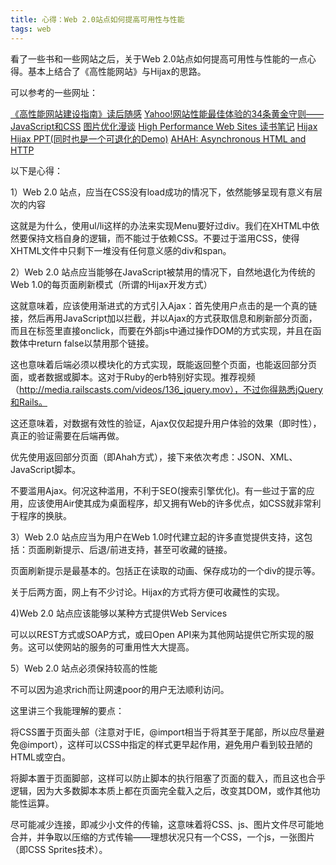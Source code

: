 ```yaml
---
title: 心得：Web 2.0站点如何提高可用性与性能
tags: web
---
```


看了一些书和一些网站之后，关于Web 2.0站点如何提高可用性与性能的一点心得。基本上结合了《高性能网站》与Hijax的思路。

可以参考的一些网址：

[《高性能网站建设指南》读后随感](http://www.dbanotes.net/web/high_performance_web_site.html)
[Yahoo!网站性能最佳体验的34条黄金守则——JavaScript和CSS](http://yy-web.iteye.com/blog/274059)
[图片优化漫谈](http://www.cnblogs.com/wanghongyuan/archive/2009/01/14/1375664.html)
[High Performance Web Sites 读书笔记](http://www.hickwu.com/?cat=4)
[Hijax](http://domscripting.com/blog/display/41)
[Hijax PPT(同时也是一个可退化的Demo)](http://domscripting.com/presentations/xtech2006/)
[AHAH: Asynchronous HTML and HTTP](http://microformats.org/wiki/rest/ahah)

以下是心得：

1）Web 2.0 站点，应当在CSS没有load成功的情况下，依然能够呈现有意义有层次的内容

这就是为什么，使用ul/li这样的办法来实现Menu要好过div。我们在XHTML中依然要保持文档自身的逻辑，而不能过于依赖CSS。不要过于滥用CSS，使得XHTML文件中只剩下一堆没有任何意义感的div和span。

2）Web 2.0 站点应当能够在JavaScript被禁用的情况下，自然地退化为传统的Web 1.0的每页面刷新模式（所谓的Hijax开发方式）

这就意味着，应该使用渐进式的方式引入Ajax：首先使用户点击的是一个真的链接，然后再用JavaScript加以拦截，并以Ajax的方式获取信息和刷新部分页面，而且在标签里直接onclick，而要在外部js中通过操作DOM的方式实现，并且在函数体中return false以禁用那个链接。

这也意味着后端必须以模块化的方式实现，既能返回整个页面，也能返回部分页面，或者数据或脚本。这对于Ruby的erb特别好实现。推荐视频（http://media.railscasts.com/videos/136_jquery.mov），不过你得熟悉jQuery和Rails。

这还意味着，对数据有效性的验证，Ajax仅仅起提升用户体验的效果（即时性），真正的验证需要在后端再做。

优先使用返回部分页面（即Ahah方式），接下来依次考虑：JSON、XML、JavaScript脚本。

不要滥用Ajax。何况这种滥用，不利于SEO(搜索引擎优化)。有一些过于富的应用，应该使用Air使其成为桌面程序，却又拥有Web的许多优点，如CSS就非常利于程序的换肤。

3）Web 2.0 站点应当为用户在Web 1.0时代建立起的许多直觉提供支持，这包括：页面刷新提示、后退/前进支持，甚至可收藏的链接。

页面刷新提示是最基本的。包括正在读取的动画、保存成功的一个div的提示等。

关于后两方面，网上有不少讨论。Hijax的方式将方便可收藏性的实现。

4)Web 2.0 站点应该能够以某种方式提供Web Services

可以以REST方式或SOAP方式，或曰Open API来为其他网站提供它所实现的服务。这可以使网站的服务的可重用性大大提高。

5）Web 2.0 站点必须保持较高的性能

不可以因为追求rich而让网速poor的用户无法顺利访问。

这里讲三个我能理解的要点：

将CSS置于页面头部（注意对于IE，@import相当于将其至于尾部，所以应尽量避免@import），这样可以CSS中指定的样式更早起作用，避免用户看到较丑陋的HTML或空白。

将脚本置于页面脚部，这样可以防止脚本的执行阻塞了页面的载入，而且这也合乎逻辑，因为大多数脚本本质上都在页面完全载入之后，改变其DOM，或作其他功能性运算。

尽可能减少连接，即减少小文件的传输，这意味着将CSS、js、图片文件尽可能地合并，并争取以压缩的方式传输——理想状况只有一个CSS，一个js，一张图片（即CSS
Sprites技术）。
